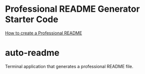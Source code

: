 # Professional README Generator Starter Code

[How to create a Professional README](https://coding-boot-camp.github.io/full-stack/github/professional-readme-guide)
# auto-readme
Terminal application that generates a professional README file.
